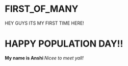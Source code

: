 # FIRST_OF_MANY
HEY GUYS ITS MY FIRST TIME HERE!
<BR>
<H1>HAPPY POPULATION DAY!!</H1>
<b> My name is Anshi </b>
<i>Nicee to meet yall!</i>
